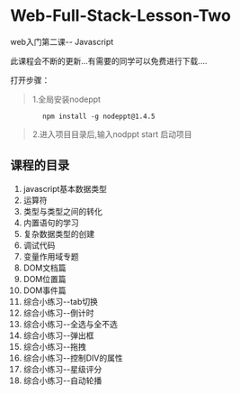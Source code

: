 # Web-Full-Stack-Lesson-Two
web入门第二课-- Javascript

此课程会不断的更新...有需要的同学可以免费进行下载....

打开步骤：

> 1.全局安装nodeppt 
 
            npm install -g nodeppt@1.4.5
            
> 2.进入项目目录后,输入nodppt start 启动项目

## 课程的目录
1. javascript基本数据类型
2. 运算符
3. 类型与类型之间的转化
4. 内置语句的学习
5. 复杂数据类型的创建
6. 调试代码
7. 变量作用域专题
8. DOM文档篇
9. DOM位置篇
10. DOM事件篇
11. 综合小练习--tab切换
12. 综合小练习--倒计时
13. 综合小练习--全选与全不选
14. 综合小练习--弹出框
15. 综合小练习--拖拽
16. 综合小练习--控制DIV的属性
17. 综合小练习--星级评分
18. 综合小练习--自动轮播


